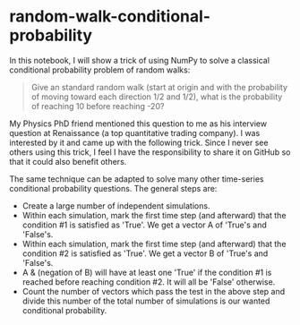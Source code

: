# random-walk-conditional-probability

In this notebook, I will show a trick of using NumPy to solve a classical conditional probability problem of random walks:

> Give an standard random walk (start at origin and with the probability of moving toward each direction 1/2 and 1/2), what is the probability of reaching 10 before reaching -20?

My Physics PhD friend mentioned this question to me as his interview question at Renaissance (a top quantitative trading company). I was interested by it and came up with the following trick. Since I never see others using this trick, I feel I have the responsibility to share it on GitHub so that it could also benefit others.


The same technique can be adapted to solve many other time-series conditional probability questions. The general steps are:

- Create a large number of independent simulations.
- Within each simulation, mark the first time step (and afterward) that the condition #1 is satisfied as 'True'. We get a vector A of 'True's and 'False's.
- Within each simulation, mark the first time step (and afterward) that the condition #2 is satisfied as 'True'. We get a vector B of 'True's and 'False's.
- A & (negation of B) will have at least one 'True' if the condition #1 is reached before reaching condition #2. It will all be 'False' otherwise.
- Count the number of vectors which pass the test in the above step and divide this number of the total number of simulations is our wanted conditional probability.
